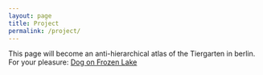 ```yaml
---
layout: page
title: Project
permalink: /project/
---
```


This page will become an anti-hierarchical atlas of the Tiergarten in berlin. For your pleasure: [Dog on Frozen Lake](https://i.redd.it/j3bbs28t61j01.jpg)
